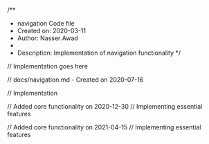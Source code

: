 /**
 * navigation Code file
 * Created on: 2020-03-11
 * Author: Nasser Awad
 *
 * Description: Implementation of navigation functionality
 */
 
// Implementation goes here

// docs/navigation.md - Created on 2020-07-16

// Implementation

// Added core functionality on 2020-12-30
// Implementing essential features

// Added core functionality on 2021-04-15
// Implementing essential features
